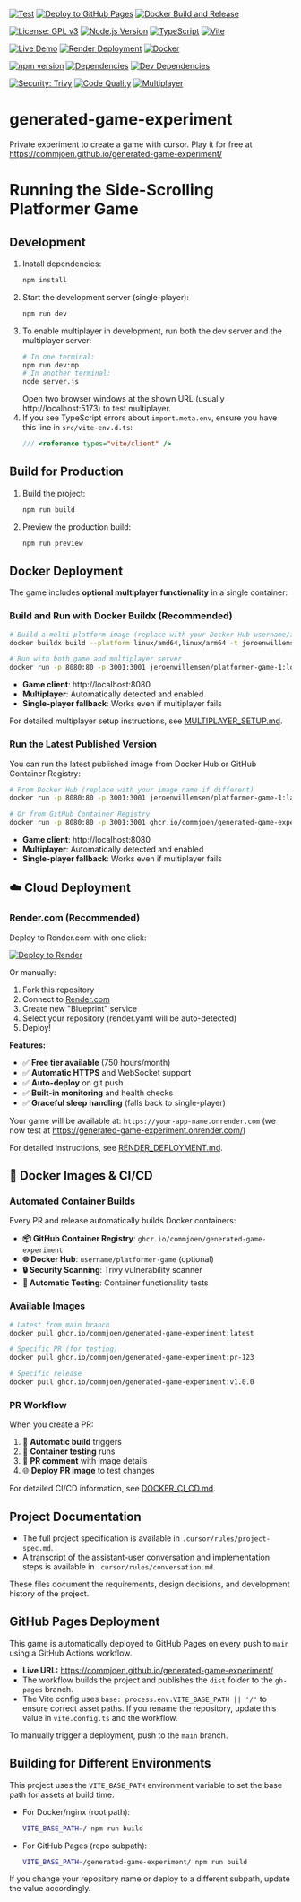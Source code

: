 <!-- Build & Test Status -->
[![Test](https://github.com/commjoen/generated-game-experiment/actions/workflows/test.yml/badge.svg)](https://github.com/commjoen/generated-game-experiment/actions/workflows/test.yml)
[![Deploy to GitHub Pages](https://github.com/commjoen/generated-game-experiment/actions/workflows/deploy.yml/badge.svg)](https://github.com/commjoen/generated-game-experiment/actions/workflows/deploy.yml)
[![Docker Build and Release](https://github.com/commjoen/generated-game-experiment/actions/workflows/docker-release.yml/badge.svg)](https://github.com/commjoen/generated-game-experiment/actions/workflows/docker-release.yml)

<!-- Project Status -->
[![License: GPL v3](https://img.shields.io/badge/License-GPLv3-blue.svg)](https://www.gnu.org/licenses/gpl-3.0)
[![Node.js Version](https://img.shields.io/badge/node-%3E%3D22.0.0-brightgreen.svg)](https://nodejs.org/)
[![TypeScript](https://img.shields.io/badge/TypeScript-5.8.3-blue.svg)](https://www.typescriptlang.org/)
[![Vite](https://img.shields.io/badge/Vite-7.0.4-646CFF.svg)](https://vitejs.dev/)

<!-- Deployment & Infrastructure -->
[![Live Demo](https://img.shields.io/badge/Live%20Demo-GitHub%20Pages-success.svg)](https://commjoen.github.io/generated-game-experiment/)
[![Render Deployment](https://img.shields.io/badge/Render-Deployed-46E3B7.svg)](https://generated-game-experiment.onrender.com/)
[![Docker](https://img.shields.io/badge/Docker-Available-2496ED.svg)](https://github.com/commjoen/generated-game-experiment/pkgs/container/generated-game-experiment)

<!-- Package & Dependencies -->
[![npm version](https://img.shields.io/npm/v/generated-game-experiment.svg)](https://www.npmjs.com/package/generated-game-experiment)
[![Dependencies](https://img.shields.io/badge/dependencies-2-green.svg)](package.json)
[![Dev Dependencies](https://img.shields.io/badge/devDependencies-6-orange.svg)](package.json)

<!-- Quality & Security -->
[![Security: Trivy](https://img.shields.io/badge/Security-Trivy%20Scanned-green.svg)](https://github.com/commjoen/generated-game-experiment/actions)
[![Code Quality](https://img.shields.io/badge/Code%20Quality-TypeScript-blue.svg)](tsconfig.json)
[![Multiplayer](https://img.shields.io/badge/Multiplayer-WebSocket-orange.svg)](server.js)

# generated-game-experiment
Private experiment to create a game with cursor. Play it for free at https://commjoen.github.io/generated-game-experiment/

# Running the Side-Scrolling Platformer Game

## Development

1. Install dependencies:
   ```sh
   npm install
   ```
2. Start the development server (single-player):
   ```sh
   npm run dev
   ```
3. To enable multiplayer in development, run both the dev server and the multiplayer server:
   ```sh
   # In one terminal:
   npm run dev:mp
   # In another terminal:
   node server.js
   ```
   Open two browser windows at the shown URL (usually http://localhost:5173) to test multiplayer.
4. If you see TypeScript errors about `import.meta.env`, ensure you have this line in `src/vite-env.d.ts`:
   ```ts
   /// <reference types="vite/client" />
   ```

## Build for Production

1. Build the project:
   ```sh
   npm run build
   ```
2. Preview the production build:
   ```sh
   npm run preview
   ```

## Docker Deployment

The game includes **optional multiplayer functionality** in a single container:

### Build and Run with Docker Buildx (Recommended)

```sh
# Build a multi-platform image (replace with your Docker Hub username/image)
docker buildx build --platform linux/amd64,linux/arm64 -t jeroenwillemsen/platformer-game-1:local --load .

# Run with both game and multiplayer server
docker run -p 8080:80 -p 3001:3001 jeroenwillemsen/platformer-game-1:local
```

- **Game client**: http://localhost:8080
- **Multiplayer**: Automatically detected and enabled
- **Single-player fallback**: Works even if multiplayer fails

For detailed multiplayer setup instructions, see [MULTIPLAYER_SETUP.md](./MULTIPLAYER_SETUP.md).

### Run the Latest Published Version

You can run the latest published image from Docker Hub or GitHub Container Registry:

```sh
# From Docker Hub (replace with your image name if different)
docker run -p 8080:80 -p 3001:3001 jeroenwillemsen/platformer-game-1:latest

# Or from GitHub Container Registry
docker run -p 8080:80 -p 3001:3001 ghcr.io/commjoen/generated-game-experiment:latest
```

- **Game client**: http://localhost:8080
- **Multiplayer**: Automatically detected and enabled
- **Single-player fallback**: Works even if multiplayer fails

## ☁️ Cloud Deployment

### Render.com (Recommended)

Deploy to Render.com with one click:

[![Deploy to Render](https://render.com/images/deploy-to-render-button.svg)](https://render.com/deploy)

Or manually:
1. Fork this repository
2. Connect to [Render.com](https://render.com)
3. Create new "Blueprint" service
4. Select your repository (render.yaml will be auto-detected)
5. Deploy!

**Features:**
- ✅ **Free tier available** (750 hours/month)
- ✅ **Automatic HTTPS** and WebSocket support  
- ✅ **Auto-deploy** on git push
- ✅ **Built-in monitoring** and health checks
- ✅ **Graceful sleep handling** (falls back to single-player)

Your game will be available at: `https://your-app-name.onrender.com` (we now test at https://generated-game-experiment.onrender.com/)

For detailed instructions, see [RENDER_DEPLOYMENT.md](./RENDER_DEPLOYMENT.md).

## 🐳 Docker Images & CI/CD

### Automated Container Builds

Every PR and release automatically builds Docker containers:

- **📦 GitHub Container Registry**: `ghcr.io/commjoen/generated-game-experiment`
- **🌐 Docker Hub**: `username/platformer-game` (optional)
- **🔒 Security Scanning**: Trivy vulnerability scanner
- **🧪 Automatic Testing**: Container functionality tests

### Available Images

```bash
# Latest from main branch
docker pull ghcr.io/commjoen/generated-game-experiment:latest

# Specific PR (for testing)
docker pull ghcr.io/commjoen/generated-game-experiment:pr-123

# Specific release
docker pull ghcr.io/commjoen/generated-game-experiment:v1.0.0
```

### PR Workflow

When you create a PR:
1. 🔨 **Automatic build** triggers
2. 🧪 **Container testing** runs  
3. 💬 **PR comment** with image details
4. 🌐 **Deploy PR image** to test changes

For detailed CI/CD information, see [DOCKER_CI_CD.md](./DOCKER_CI_CD.md).

## Project Documentation

- The full project specification is available in `.cursor/rules/project-spec.md`.
- A transcript of the assistant-user conversation and implementation steps is available in `.cursor/rules/conversation.md`.

These files document the requirements, design decisions, and development history of the project.

## GitHub Pages Deployment

This game is automatically deployed to GitHub Pages on every push to `main` using a GitHub Actions workflow.

- **Live URL:** https://commjoen.github.io/generated-game-experiment/
- The workflow builds the project and publishes the `dist` folder to the `gh-pages` branch.
- The Vite config uses `base: process.env.VITE_BASE_PATH || '/'` to ensure correct asset paths. If you rename the repository, update this value in `vite.config.ts` and the workflow.

To manually trigger a deployment, push to the `main` branch.

## Building for Different Environments

This project uses the `VITE_BASE_PATH` environment variable to set the base path for assets at build time.

- For Docker/nginx (root path):
  ```sh
  VITE_BASE_PATH=/ npm run build
  ```
- For GitHub Pages (repo subpath):
  ```sh
  VITE_BASE_PATH=/generated-game-experiment/ npm run build
  ```

If you change your repository name or deploy to a different subpath, update the value accordingly.
